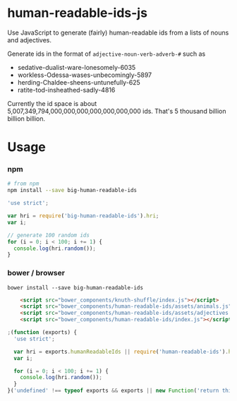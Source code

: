 human-readable-ids-js
=====================

Use JavaScript to generate (fairly) human-readable ids from a lists of nouns and adjectives.

Generate ids in the format of `adjective-noun-verb-adverb-#` such as

* sedative-dualist-ware-lonesomely-6035
* workless-Odessa-wases-unbecomingly-5897
* herding-Chaldee-sheens-untunefully-625
* ratite-tod-insheathed-sadly-4816

Currently the id space is about 5,007,349,794,000,000,000,000,000,000,000 ids.
That's 5 thousand billion billion billion.

Usage
=======

### npm

```bash
# from npm
npm install --save big-human-readable-ids
```

```javascript
'use strict';

var hri = require('big-human-readable-ids').hri;
var i;

// generate 100 random ids
for (i = 0; i < 100; i += 1) {
  console.log(hri.random());
}
```

### bower / browser

```
bower install --save big-human-readable-ids
```

```html
    <script src="bower_components/knuth-shuffle/index.js"></script>
    <script src="bower_components/human-readable-ids/assets/animals.js"></script>
    <script src="bower_components/human-readable-ids/assets/adjectives.js"></script>
    <script src="bower_components/human-readable-ids/index.js"></script>
```

```javascript
;(function (exports) {
  'use strict';

  var hri = exports.humanReadableIds || require('human-readable-ids').hri;
  var i;

  for (i = 0; i < 100; i += 1) {
    console.log(hri.random());
  }
}('undefined' !== typeof exports && exports || new Function('return this')()));
```